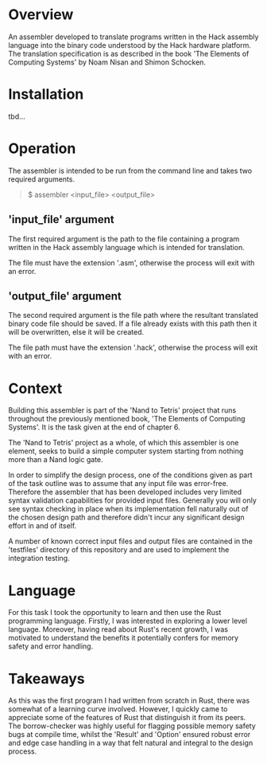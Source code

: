# Overview

An assembler developed to translate programs written in the Hack assembly language into the binary code understood by the Hack hardware platform.  The translation specification is as described in the book 'The Elements of Computing Systems' by Noam Nisan and Shimon Schocken.

# Installation

tbd...

# Operation

The assembler is intended to be run from the command line and takes two required arguments.

> $ assembler <input_file> <output_file>

## 'input_file' argument

The first required argument is the path to the file containing a program written in the Hack assembly language which is intended for translation.

The file must have the extension '.asm', otherwise the process will exit with an error.

## 'output_file' argument

The second required argument is the file path where the resultant translated binary code file should be saved.  If a file already exists with this path then it will be overwritten, else it will be created.

The file path must have the extension '.hack', otherwise the process will exit with an error.

# Context

Building this assembler is part of the 'Nand to Tetris' project that runs throughout the previously mentioned book, 'The Elements of Computing Systems'.  It is the task given at the end of chapter 6.

The 'Nand to Tetris' project as a whole, of which this assembler is one element, seeks to build a simple computer system starting from nothing more than a Nand logic gate.

In order to simplify the design process, one of the conditions given as part of the task outline was to assume that any input file was error-free.  Therefore the assembler that has been developed includes very limited syntax validation capabilities for provided input files.  Generally you will only see syntax checking in place when its implementation fell naturally out of the chosen design path and therefore didn't incur any significant design effort in and of itself.

A number of known correct input files and output files are contained in the 'testfiles' directory of this repository and are used to implement the integration testing.

# Language

For this task I took the opportunity to learn and then use the Rust programming language.  Firstly, I was interested in exploring a lower level language.  Moreover, having read about Rust's recent growth, I was motivated to understand the benefits it potentially confers for memory safety and error handling.

# Takeaways

As this was the first program I had written from scratch in Rust, there was somewhat of a learning curve involved.  However, I quickly came to appreciate some of the features of Rust that distinguish it from its peers.  The borrow-checker was highly useful for flagging possible memory safety bugs at compile time, whilst the 'Result' and 'Option' ensured robust error and edge case handling in a way that felt natural and integral to the design process.
